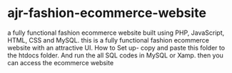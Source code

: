 # ajr-fashion-ecommerce-website
a fully functional fashion ecommerce website built using PHP, JavaScript, HTML, CSS and MySQL.
this is a fully functional fashion ecommerce website with an attractive UI.
How to Set up- copy and paste this folder to the htdocs folder.
 And run the all SQL codes in MySQL or Xamp.
 then you can access the ecommerce website
